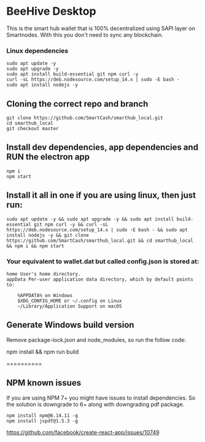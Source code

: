 # BeeHive Desktop
This is the smart hub wallet that is 100% decentralized using SAPI layer on Smartnodes. With this you don't need to sync any blockchain.

### Linux dependencies

```
sudo apt update -y
sudo apt upgrade -y
sudo apt install build-essential git npm curl -y
curl -sL https://deb.nodesource.com/setup_14.x | sudo -E bash -
sudo apt install nodejs -y
```

## Cloning the correct repo and branch

```
git clone https://github.com/SmartCash/smarthub_local.git
cd smarthub_local
git checkout master
```

## Install dev dependencies, app dependencies and RUN the electron app

```
npm i
npm start
```

## Install it all in one if you are using linux, then just run:

```
sudo apt update -y && sudo apt upgrade -y && sudo apt install build-essential git npm curl -y && curl -sL https://deb.nodesource.com/setup_14.x | sudo -E bash - && sudo apt install nodejs -y && git clone https://github.com/SmartCash/smarthub_local.git && cd smarthub_local && npm i && npm start
```

### Your equivalent to wallet.dat but called config.json is stored at:

```
home User's home directory.
appData Per-user application data directory, which by default points to:

    %APPDATA% on Windows
    $XDG_CONFIG_HOME or ~/.config on Linux
    ~/Library/Application Support on macOS
```




## Generate Windows build version

Remove package-lock.json and node_modules, so run the follow code:

npm install && npm run build

==========


## NPM known issues

If you are using NPM 7+ you might have issues to install dependencies. So the solution is downgrade to 6+ along with downgrading pdf package.

```
npm install npm@6.14.11 -g
npm install jspdf@1.5.3 -g
```

https://github.com/facebook/create-react-app/issues/10749
